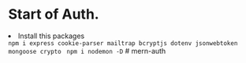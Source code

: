 <h1>Start of Auth.</h1>
<li>Install this packages </li>
<code>npm i express cookie-parser mailtrap bcryptjs dotenv jsonwebtoken mongoose crypto </code>
<code>npm i nodemon -D</code>
#   m e r n - a u t h  
 